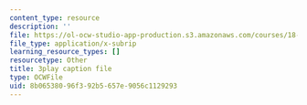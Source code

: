 ```yaml
---
content_type: resource
description: ''
file: https://ol-ocw-studio-app-production.s3.amazonaws.com/courses/18-01sc-single-variable-calculus-fall-2010/8b06538096f392b5657e9056c1129293_7vVBtiVXIw.srt
file_type: application/x-subrip
learning_resource_types: []
resourcetype: Other
title: 3play caption file
type: OCWFile
uid: 8b065380-96f3-92b5-657e-9056c1129293
---
```

